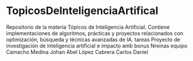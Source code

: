 # TopicosDeInteligenciaArtifical
Repositorio de la materia Tópicos de Inteligencia Artificial. Contiene implementaciones de algoritmos, prácticas y proyectos relacionados con optimización, búsqueda y técnicas avanzadas de IA.
tareas 
  Proyecto de investigación de inteligencia artificial e impacto amb
  bonus Nreinas
equipo 
  Camacho Medina Johan Abel 
  López Cabrera Carlos Daniel  
